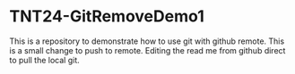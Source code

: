 # TNT24-GitRemoveDemo1
This is a repository to demonstrate how to use git with github remote. 
This is a small change to push to remote.
Editing the read me from github direct to pull the local git.
